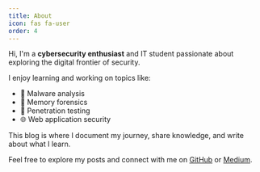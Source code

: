 ```yaml
---
title: About
icon: fas fa-user
order: 4
---
```


Hi, I'm a **cybersecurity enthusiast** and IT student passionate about exploring the digital frontier of security.  

I enjoy learning and working on topics like:

- 🐞 Malware analysis  
- 🧠 Memory forensics  
- 🔐 Penetration testing  
- 🌐 Web application security  

This blog is where I document my journey, share knowledge, and write about what I learn.

Feel free to explore my posts and connect with me on [GitHub](https://github.com/HaziqZulkifli) or [Medium](https://medium.com/@your-medium-handle).

